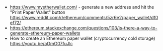 - https://www.myetherwallet.com/ - generate a new address and hit the "Print Paper Wallet" button https://www.reddit.com/r/ethereum/comments/5zr6e2/paper_wallet/df0ef72/
- https://ethereum.stackexchange.com/questions/103/is-there-a-way-to-generate-ethereum-paper-wallets
- How to create an Ethereum paper wallet (cryptocurrency cold storage) https://youtu.be/aOmO07fuJlc
